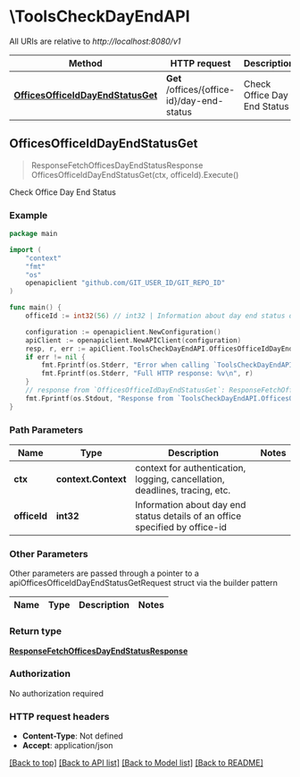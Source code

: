 # \ToolsCheckDayEndAPI

All URIs are relative to *http://localhost:8080/v1*

Method | HTTP request | Description
------------- | ------------- | -------------
[**OfficesOfficeIdDayEndStatusGet**](ToolsCheckDayEndAPI.md#OfficesOfficeIdDayEndStatusGet) | **Get** /offices/{office-id}/day-end-status | Check Office Day End Status



## OfficesOfficeIdDayEndStatusGet

> ResponseFetchOfficesDayEndStatusResponse OfficesOfficeIdDayEndStatusGet(ctx, officeId).Execute()

Check Office Day End Status



### Example

```go
package main

import (
	"context"
	"fmt"
	"os"
	openapiclient "github.com/GIT_USER_ID/GIT_REPO_ID"
)

func main() {
	officeId := int32(56) // int32 | Information about day end status details of an office specified by office-id

	configuration := openapiclient.NewConfiguration()
	apiClient := openapiclient.NewAPIClient(configuration)
	resp, r, err := apiClient.ToolsCheckDayEndAPI.OfficesOfficeIdDayEndStatusGet(context.Background(), officeId).Execute()
	if err != nil {
		fmt.Fprintf(os.Stderr, "Error when calling `ToolsCheckDayEndAPI.OfficesOfficeIdDayEndStatusGet``: %v\n", err)
		fmt.Fprintf(os.Stderr, "Full HTTP response: %v\n", r)
	}
	// response from `OfficesOfficeIdDayEndStatusGet`: ResponseFetchOfficesDayEndStatusResponse
	fmt.Fprintf(os.Stdout, "Response from `ToolsCheckDayEndAPI.OfficesOfficeIdDayEndStatusGet`: %v\n", resp)
}
```

### Path Parameters


Name | Type | Description  | Notes
------------- | ------------- | ------------- | -------------
**ctx** | **context.Context** | context for authentication, logging, cancellation, deadlines, tracing, etc.
**officeId** | **int32** | Information about day end status details of an office specified by office-id | 

### Other Parameters

Other parameters are passed through a pointer to a apiOfficesOfficeIdDayEndStatusGetRequest struct via the builder pattern


Name | Type | Description  | Notes
------------- | ------------- | ------------- | -------------


### Return type

[**ResponseFetchOfficesDayEndStatusResponse**](ResponseFetchOfficesDayEndStatusResponse.md)

### Authorization

No authorization required

### HTTP request headers

- **Content-Type**: Not defined
- **Accept**: application/json

[[Back to top]](#) [[Back to API list]](../README.md#documentation-for-api-endpoints)
[[Back to Model list]](../README.md#documentation-for-models)
[[Back to README]](../README.md)

